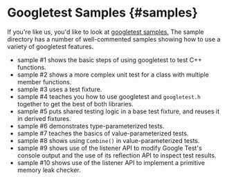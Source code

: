 # Googletest Samples {#samples}

If you're like us, you'd like to look at
[googletest samples.](https://github.com/google/googletest/tree/master/googletest/samples)
The sample directory has a number of well-commented samples showing how to use a
variety of googletest features.

*   sample #1 shows the basic steps of using googletest to test C++ functions.
*   sample #2 shows a more complex unit test for a class with multiple member
    functions.
*   sample #3 uses a test fixture.
*   sample #4 teaches you how to use googletest and `googletest.h` together to
    get the best of both libraries.
*   sample #5 puts shared testing logic in a base test fixture, and reuses it in
    derived fixtures.
*   sample #6 demonstrates type-parameterized tests.
*   sample #7 teaches the basics of value-parameterized tests.
*   sample #8 shows using `Combine()` in value-parameterized tests.
*   sample #9 shows use of the listener API to modify Google Test's console
    output and the use of its reflection API to inspect test results.
*   sample #10 shows use of the listener API to implement a primitive memory
    leak checker.
